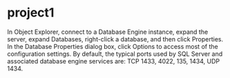 # project1
In Object Explorer, connect to a Database Engine instance, expand the server, expand Databases, right-click a database, and then click Properties. In the Database Properties dialog box, click Options to access most of the configuration settings.
By default, the typical ports used by SQL Server and associated database engine services are: TCP 1433, 4022, 135, 1434, UDP 1434.
